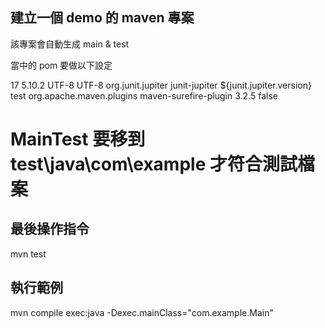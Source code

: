 ## 建立一個 demo 的 maven 專案
該專案會自動生成 main & test

當中的 pom 要做以下設定

<properties>
    <maven.compiler.release>17</maven.compiler.release>
    <junit.jupiter.version>5.10.2</junit.jupiter.version>
    <project.build.sourceEncoding>UTF-8</project.build.sourceEncoding>
    <project.reporting.outputEncoding>UTF-8</project.reporting.outputEncoding>
</properties>

<dependencies>
    <!-- JUnit 5：測試用 -->
    <dependency>
        <groupId>org.junit.jupiter</groupId>
        <artifactId>junit-jupiter</artifactId>
        <version>${junit.jupiter.version}</version>
        <scope>test</scope>
    </dependency>
</dependencies>

<build>
    <plugins>
        <!-- Surefire 3.x 會自動啟用 JUnit Platform -->
        <plugin>
            <groupId>org.apache.maven.plugins</groupId>
            <artifactId>maven-surefire-plugin</artifactId>
            <version>3.2.5</version>
            <configuration>
                <useModulePath>false</useModulePath>
            </configuration>
        </plugin>
    </plugins>
</build>


# MainTest 要移到 test\java\com\example 才符合測試檔案

## 最後操作指令 
mvn test

## 執行範例
mvn compile exec:java -Dexec.mainClass="com.example.Main"
